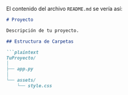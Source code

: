 
El contenido del archivo `README.md` se vería así:

```markdown
# Proyecto

Descripción de tu proyecto.

## Estructura de Carpetas

```plaintext
TuProyecto/
│
├── app.py
│
└── assets/
    └── style.css
